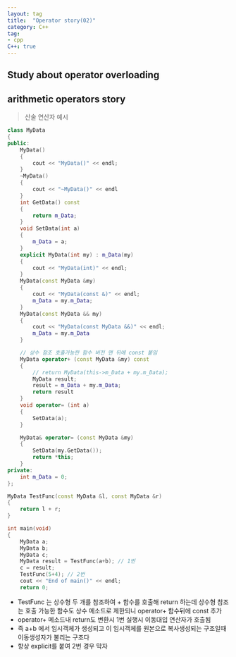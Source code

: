 ```yaml
---
layout: tag
title:  "Operator story(02)"
category: C++
tag:
- cpp
C++: true
---
```


## Study about operator overloading

## arithmetic operators story

> 산술 연산자 예시

```cpp
class MyData
{
public:
    MyData() 
    { 
        cout << "MyData()" << endl;
    }
    ~MyData() 
    { 
        cout << "~MyData()" << endl
    }
    int GetData() const
    {
        return m_Data;
    }
    void SetData(int a)
    {
        m_Data = a;
    }
    explicit MyData(int my) : m_Data(my)
    {
        cout << "MyData(int)" << endl;
    }
    MyData(const MyData &my)
    {
        cout << "MyData(const &)" << endl;
        m_Data = my.m_Data;
    }
    MyData(const MyData && my)
    {
        cout << "MyData(const MyData &&)" << endl;
        m_Data = my.m_Data
    }

    // 상수 참조 호출가능한 함수 버전 맨 뒤에 const 붙임
    MyData operator+ (const MyData &my) const
    {
        // return MyData(this->m_Data + my.m_Data);
        MyData result;
        result = m_Data + my.m_Data;
        return result
    }
    void operator= (int a)
    {
        SetData(a);
    }

    MyData& operator= (const MyData &my)
    {
        SetData(my.GetData());
        return *this;
    }
private:
    int m_Data = 0;
};

MyData TestFunc(const MyData &l, const MyData &r)
{
    return l + r;
}

int main(void)
{
    MyData a;
    MyData b;
    MyData c;
    MyData result = TestFunc(a+b); // 1번
    c = result;
    TestFunc(5+4); // 2번
    cout << "End of main()" << endl;
    return 0;
```

- TestFunc 는 상수형 두 개를 참조하여 + 함수를 호출해 return 하는데 상수형 참조는 호출 가능한 함수도 상수 메소드로 제한되니 operator+ 함수뒤에 const 추가
- operator+ 메소드내 return도 변환시 1번 실행시 이동대입 연산자가 호출됨
- 즉 a+b 에서 임시객체가 생성되고 이 임시객체를 원본으로 복사생성되는 구조일때 이동생성자가 불리는 구조다
- 항상 explicit를 붙여 2번 경우 막자
